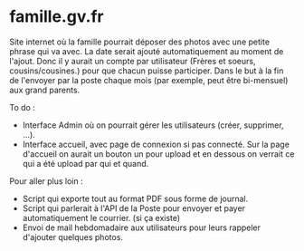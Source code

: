 # famille.gv.fr
Site internet où la famille pourrait déposer des photos avec une petite phrase qui va avec. La date serait ajouté automatiquement au moment de l'ajout. Donc il y aurait un compte par utilisateur (Frères et soeurs, cousins/cousines.) pour que chacun puisse participer. Dans le but à la fin de l'envoyer par la poste chaque mois (par exemple, peut être bi-mensuel) aux grand parents.

To do :
- Interface Admin où on pourrait gérer les utilisateurs (créer, supprimer, ...).
- Interface accueil, avec page de connexion si pas connecté. Sur la page d'accueil on aurait un bouton un pour upload et en dessous on verrait ce qui a été upload par qui et quand.

Pour aller plus loin :
- Script qui exporte tout au format PDF sous forme de journal.
- Script qui parlerait à l'API de la Poste pour envoyer et payer automatiquement le courrier. (si ça existe)
- Envoi de mail hebdomadaire aux utilisateurs pour leurs rappeler d'ajouter quelques photos.